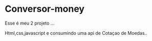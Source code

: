 # Conversor-money


Esse é meu 2 projeto ...


Html,css,javascript e consumindo  uma api de  Cotaçao de Moedas..


